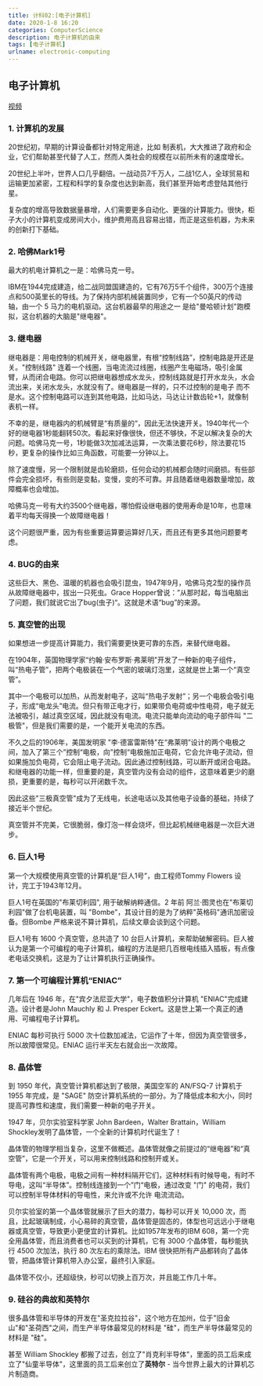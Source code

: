 ```yaml
---
title: 计科02:[电子计算机]
date: 2020-1-8 16:20
categories: ComputerScience
description: 电子计算机的由来
tags: [电子计算机]
urlname: electronic-computing
---
```




## 电子计算机

[视频](https://www.bilibili.com/video/av21376839?p=2)

### 1. 计算机的发展

20世纪初，早期的计算设备都针对特定用途，比如 制表机，大大推进了政府和企业，它们帮助甚至代替了人工，然而人类社会的规模在以前所未有的速度增长。


<!--more-->


20世纪上半叶，世界人口几乎翻倍。一战动员7千万人，二战1亿人，全球贸易和运输更加紧密，工程和科学的复杂度也达到新高，我们甚至开始考虑登陆其他行星。

复杂度的增高导致数据量暴增，人们需要更多自动化、更强的计算能力。很快，柜子大小的计算机变成房间大小，维护费用高且容易出错，而正是这些机器，为未来的创新打下基础。

### 2. 哈佛Mark1号

最大的机电计算机之一是：哈佛马克一号。

IBM在1944完成建造，给二战同盟国建造的，它有76万5千个组件，300万个连接点和500英里长的导线。为了保持内部机械装置同步，它有一个50英尺的传动轴，由一个 5 马力的电机驱动。这台机器最早的用途之一 是给"曼哈顿计划"跑模拟，这台机器的大脑是"继电器"。

### 3. 继电器

继电器是：用电控制的机械开关，继电器里，有根“控制线路”，控制电路是开还是关。"控制线路" 连着一个线圈，当电流流过线圈，线圈产生电磁场，吸引金属臂，从而闭合电路。你可以把继电器想成水龙头，控制线路就是打开水龙头，水会流出来，关闭水龙头，水就没有了。继电器是一样的，只不过控制的是电子  而不是水。这个控制电路可以连到其他电路，比如马达，马达让计数齿轮+1，就像制表机一样。

不幸的是，继电器内的机械臂是“有质量的“，因此无法快速开关。1940年代一个好的继电器1秒能翻转50次。看起来好像很快，但还不够快，不足以解决复杂的大问题。哈佛马克一号，1秒能做3次加减法运算，一次乘法要花6秒，除法要花15秒，更复杂的操作比如三角函数，可能要一分钟以上。

除了速度慢，另一个限制就是齿轮磨损，任何会动的机械都会随时间磨损。有些部件会完全损坏，有些则是变黏，变慢，变的不可靠。并且随着继电器数量增加，故障概率也会增加。

哈佛马克一号有大约3500个继电器，哪怕假设继电器的使用寿命是10年，也意味着平均每天得换一个故障继电器！

这个问题很严重，因为有些重要运算要运算好几天，而且还有更多其他问题要考虑。

### 4. BUG的由来

这些巨大、黑色、温暖的机器也会吸引昆虫，1947年9月，哈佛马克2型的操作员从故障继电器中，拔出一只死虫。Grace Hopper曾说：”从那时起，每当电脑出了问题，我们就说它出了bug(虫子)“。这就是术语“bug”的来源。

### 5. 真空管的出现

如果想进一步提高计算能力，我们需要更快更可靠的东西，来替代继电器。

在1904年，英国物理学家“约翰·安布罗斯·弗莱明"开发了一种新的电子组件，叫“热电子管”，把两个电极装在一个气密的玻璃灯泡里，这就是世上第一个“真空管”。

其中一个电极可以加热，从而发射电子，这叫“热电子发射”；另一个电极会吸引电子，形成“电龙头”电流。但只有带正电才行，如果带负电荷或中性电荷，电子就无法被吸引，越过真空区域，因此就没有电流。电流只能单向流动的电子部件叫 "二极管"，但是我们需要的是，一个能开关电流的东西。

不久之后的1906年，美国发明家 "李·德富雷斯特"在“弗莱明”设计的两个电极之间，加入了第三个”控制“电极，向”控制“电极施加正电荷，它会允许电子流动，但如果施加负电荷，它会阻止电子流动。因此通过控制线路，可以断开或闭合电路。和继电器的功能一样，但重要的是，真空管内没有会动的组件，这意味着更少的磨损，更重要的是，每秒可以开闭数千次。

因此这些"三极真空管"成为了无线电，长途电话以及其他电子设备的基础，持续了接近半个世纪。

真空管并不完美，它很脆弱，像灯泡一样会烧坏，但比起机械继电器是一次巨大进步。

### 6. 巨人1号

第一个大规模使用真空管的计算机是“巨人1号”，由工程师Tommy Flowers 设计，完工于1943年12月。

巨人1号在英国的"布莱切利园", 用于破解纳粹通信。2 年前 阿兰·图灵也在"布莱切利园"做了台机电装置，叫 "Bombe"，其设计目的是为了纳粹"英格码"通讯加密设备。但Bombe 严格来说不算计算机，后续文章会谈到这个问题。

巨人1号有 1600 个真空管，总共造了 10 台巨人计算机，来帮助破解密码。巨人被认为是第一个可编程的电子计算机，编程的方法是把几百根电线插入插板，有点像老电话交换机，这是为了让计算机执行正确操作。

### 7. 第一个可编程计算机“ENIAC”

几年后在 1946 年，在"宾夕法尼亚大学"，电子数值积分计算机 "ENIAC"完成建造。设计者是John Mauchly 和 J. Presper Eckert。这是世上第一个真正的通用、可编程电子计算机。

ENIAC 每秒可执行 5000 次十位数加减法，它运作了十年，但因为真空管很多，所以故障很常见。ENIAC 运行半天左右就会出一次故障。

### 8. 晶体管

到 1950 年代，真空管计算机都达到了极限，美国空军的 AN/FSQ-7 计算机于 1955 年完成，是 "SAGE" 防空计算机系统的一部分。为了降低成本和大小，同时提高可靠性和速度，我们需要一种新的电子开关。

1947 年，贝尔实验室科学家  John Bardeen，Walter Brattain，William Shockley发明了晶体管，一个全新的计算机时代诞生了！

晶体管的物理学相当复杂，这里不做概述。晶体管就像之前提过的“继电器”和“真空管”，它是一个开关，可以用来控制线路和控制开或关。

晶体管有两个电极，电极之间有一种材料隔开它们，这种材料有时候导电，有时不导电，这叫“半导体”。控制线连接到一个”门“电极，通过改变 "门" 的电荷，我们可以控制半导体材料的导电性，来允许或不允许 电流流动。

贝尔实验室的第一个晶体管就展示了巨大的潜力，每秒可以开关 10,000 次，而且，比起玻璃制成，小心易碎的真空管，晶体管是固态的，体型也可远远小于继电器或真空管，导致更小更便宜的计算机。比如1957年发布的IBM 608，第一个完全用晶体管，而且消费者也可以买到的计算机，它有 3000 个晶体管，每秒能执行 4500 次加法，执行 80 次左右的乘除法。IBM 很快把所有产品都转向了晶体管，把晶体管计算机带入办公室，最终引入家庭。

晶体管不仅小，还超级快，秒可以切换上百万次，并且能工作几十年。

### 9. 硅谷的典故和英特尔

很多晶体管和半导体的开发在"圣克拉拉谷"，这个地方在加州，位于"旧金山"和"圣荷西"之间，而生产半导体最常见的材料是 "硅"，而生产半导体最常见的材料是 "硅"。

甚至 William Shockley 都搬了过去，创立了"肖克利半导体"，里面的员工后来成立了"仙童半导体"，这里面的员工后来创立了**英特尔** - 当今世界上最大的计算机芯片制造商。





